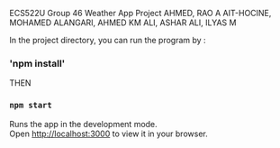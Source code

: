 ECS522U Group 46 Weather App Project
AHMED, RAO A
AIT-HOCINE, MOHAMED
ALANGARI, AHMED KM
ALI, ASHAR
ALI, ILYAS M


In the project directory, you can run the program by :

### 'npm install'

THEN 

### `npm start`

Runs the app in the development mode.\
Open [http://localhost:3000](http://localhost:3000) to view it in your browser.





